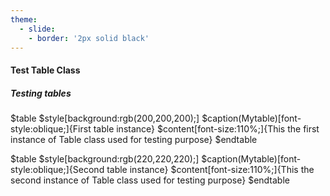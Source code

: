 ```yaml
---
theme:
  - slide:
    - border: '2px solid black'
---
```


#### Test Table Class

##### Testing tables

$table
$style[background:rgb(200,200,200);]
$caption(Mytable)[font-style:oblique;]{First table instance}
$content[font-size:110%;]{This the first instance of Table class used for testing purpose}
$endtable

$table
$style[background:rgb(220,220,220);]
$caption(Mytable)[font-style:oblique;]{Second table instance}
$content[font-size:110%;]{This the second instance of Table class used for testing purpose}
$endtable
